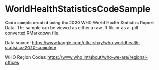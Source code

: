 # WorldHealthStatisticsCodeSample
Code sample created using the 2020 WHO World Health Statistics Report Data. The sample can be viewed as either a raw .R file or as a .pdf converted RMarkdown file. 

Data source:
https://www.kaggle.com/utkarshxy/who-worldhealth-statistics-2020-complete

WHO Region Codes:
https://www.who.int/about/who-we-are/regional-offices


